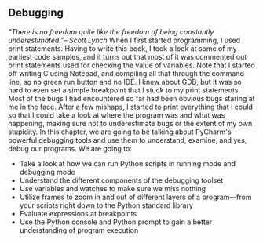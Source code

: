 Debugging
---
_"There is no freedom quite like the freedom of being constantly underestimated."– Scott Lynch_
When I first started programming, I used  print statements. Having to write this
book, I took a look at some of my earliest code samples, and it turns out that most
of it was commented out  print statements used for checking the value of variables.
Note that I started off writing C using Notepad, and compiling all that through the
command line, so no green run button and no IDE. I knew about GDB, but it was so
hard to even set a simple breakpoint that I stuck to my  print statements. Most of the
bugs I had encountered so far had been obvious bugs staring at me in the face. After
a few mishaps, I started to print everything that I could so that I could take a look at
where the program was and what was happening, making sure not to underestimate
bugs or the extent of my own stupidity.
In this chapter, we are going to be talking about PyCharm's powerful debugging
tools and use them to understand, examine, and yes, debug our programs. We are
going to:
- Take a look at how we can run Python scripts in running mode and
debugging mode
- Understand the different components of the debugging toolset
- Use variables and watches to make sure we miss nothing
- Utilize frames to zoom in and out of different layers of a program—from
your scripts right down to the Python standard library
- Evaluate expressions at breakpoints
- Use the Python console and Python prompt to gain a better understanding of 
program execution